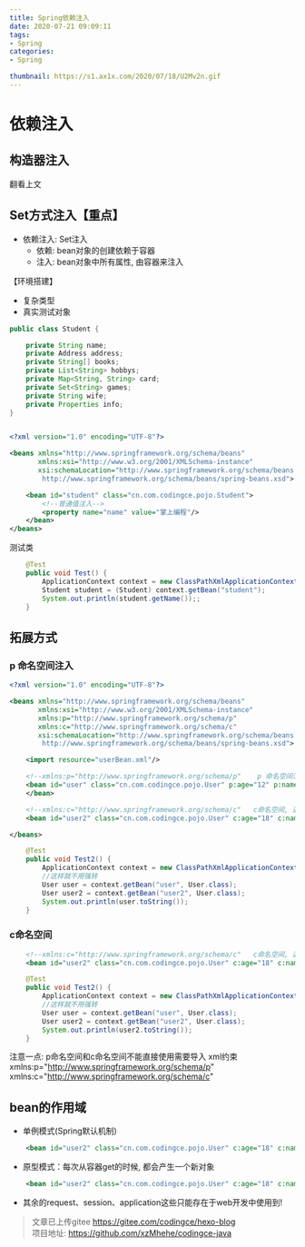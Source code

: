 ```yaml
---
title: Spring依赖注入
date: 2020-07-21 09:09:11
tags:
- Spring
categories:
- Spring

thumbnail: https://s1.ax1x.com/2020/07/18/U2Mv2n.gif
---
```

# 依赖注入
## 构造器注入
翻看上文

## Set方式注入【重点】
- 依赖注入: Set注入
    - 依赖: bean对象的创建依赖于容器 
    - 注入: bean对象中所有属性, 由容器来注入

【环境搭建】
- 复杂类型
- 真实测试对象

```java
public class Student {

    private String name;
    private Address address;
    private String[] books;
    private List<String> hobbys;
    private Map<String, String> card;
    private Set<String> games;
    private String wife;
    private Properties info;
}

```

```xml

<?xml version="1.0" encoding="UTF-8"?>

<beans xmlns="http://www.springframework.org/schema/beans"
       xmlns:xsi="http://www.w3.org/2001/XMLSchema-instance"
       xsi:schemaLocation="http://www.springframework.org/schema/beans
        http://www.springframework.org/schema/beans/spring-beans.xsd">

    <bean id="student" class="cn.com.codingce.pojo.Student">
        <!--普通值注入-->
        <property name="name" value="掌上编程"/>
    </bean>
</beans>
```
测试类
```java
    @Test
    public void Test() {
        ApplicationContext context = new ClassPathXmlApplicationContext("applicationContext.xml");
        Student student = (Student) context.getBean("student");
        System.out.println(student.getName());;
    }
```



## 拓展方式
### p 命名空间注入
```xml
<?xml version="1.0" encoding="UTF-8"?>

<beans xmlns="http://www.springframework.org/schema/beans"
       xmlns:xsi="http://www.w3.org/2001/XMLSchema-instance"
       xmlns:p="http://www.springframework.org/schema/p"
       xmlns:c="http://www.springframework.org/schema/c"
       xsi:schemaLocation="http://www.springframework.org/schema/beans
        http://www.springframework.org/schema/beans/spring-beans.xsd">

    <import resource="userBean.xml"/>

    <!--xmlns:p="http://www.springframework.org/schema/p"    p 命名空间注入 可以直接注入属性的值 property标签操作-->
    <bean id="user" class="cn.com.codingce.pojo.User" p:age="12" p:name="掌上编程">
    </bean>

    <!--xmlns:c="http://www.springframework.org/schema/c"   c命名空间, 通过构造器注入: construct-args-->
    <bean id="user2" class="cn.com.codingce.pojo.User" c:age="18" c:name="人间事Life"/>

</beans>
```

```java
    @Test
    public void Test2() {
        ApplicationContext context = new ClassPathXmlApplicationContext("applicationContext.xml");
        //这样就不用强转
        User user = context.getBean("user", User.class);
        User user2 = context.getBean("user2", User.class);
        System.out.println(user.toString());
    }
```

### c命名空间
```xml
    <!--xmlns:c="http://www.springframework.org/schema/c"   c命名空间, 通过构造器注入: construct-args-->
    <bean id="user2" class="cn.com.codingce.pojo.User" c:age="18" c:name="人间事Life"/>
```

```java
    @Test
    public void Test2() {
        ApplicationContext context = new ClassPathXmlApplicationContext("applicationContext.xml");
        //这样就不用强转
        User user = context.getBean("user", User.class);
        User user2 = context.getBean("user2", User.class);
        System.out.println(user2.toString());
    }
```

注意一点: p命名空间和c命名空间不能直接使用需要导入 xml约束
xmlns:p="http://www.springframework.org/schema/p"
xmlns:c="http://www.springframework.org/schema/c"


## bean的作用域

- 单例模式(Spring默认机制)
```xml
    <bean id="user2" class="cn.com.codingce.pojo.User" c:age="18" c:name="人间事Life" scope="singleton"/>
```

- 原型模式：每次从容器get的时候, 都会产生一个新对象
```xml
    <bean id="user2" class="cn.com.codingce.pojo.User" c:age="18" c:name="人间事Life" scope="prototype"/>
```

- 其余的request、session、application这些只能存在于web开发中使用到!





>文章已上传gitee https://gitee.com/codingce/hexo-blog   
>项目地址: https://github.com/xzMhehe/codingce-java